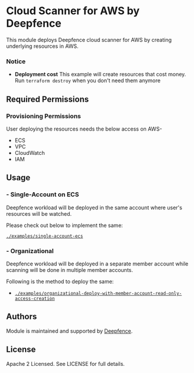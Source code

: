 # Cloud Scanner for AWS by Deepfence

This module deploys Deepfence cloud scanner for AWS by creating underlying resources in AWS.

### Notice

* **Deployment cost** This example will create resources that cost money.<br/>Run `terraform destroy` when you don't need them anymore

## Required Permissions

### Provisioning Permissions

User deploying the resources needs the below access on AWS-
- ECS 
- VPC 
- CloudWatch
- IAM

## Usage

### - Single-Account on ECS

Deepfence workload will be deployed in the same account where user's resources will be watched.

Please check out below to implement the same:

[`./examples/single-account-ecs`](https://github.com/deepfence/terraform-aws-cloud-scanner/tree/main/examples/single-account-ecs)

### - Organizational

Deepfence workload will be deployed in a separate member account while scanning will be done in multiple member accounts. 

Following is the method to deploy the same: 


- [`./examples/organizational-deploy-with-member-account-read-only-access-creation`](https://github.com/deepfence/terraform-aws-cloud-scanner/tree/main/examples/organizational-deploy-with-member-account-read-only-access-creation)


## Authors

Module is maintained and supported by [Deepfence](https://deepfence.io/).

## License

Apache 2 Licensed. See LICENSE for full details.
